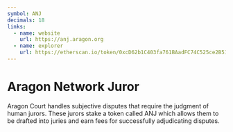 ```yaml
---
symbol: ANJ
decimals: 18
links:
  - name: website
    url: https://anj.aragon.org
  - name: explorer
    url: https://etherscan.io/token/0xcD62b1C403fa761BAadFC74C525ce2B51780b184
---
```


# Aragon Network Juror

Aragon Court handles subjective disputes that require the judgment of human jurors. These jurors stake a token called ANJ which allows them to be drafted into juries and earn fees for successfully adjudicating disputes.
